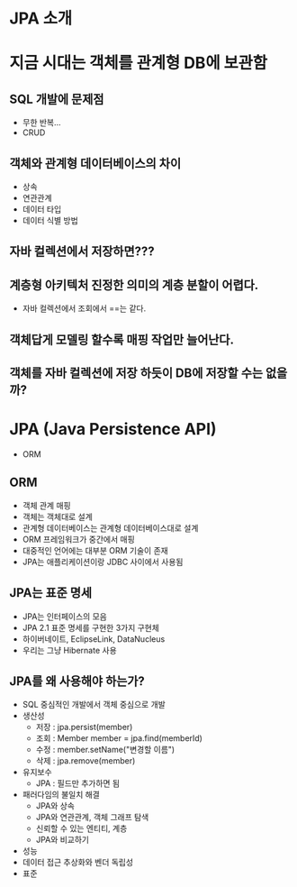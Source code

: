 # JPA 소개

# 지금 시대는 객체를 관계형 DB에 보관함

## SQL 개발에 문제점
- 무한 반복...
- CRUD

## 객체와 관계형 데이터베이스의 차이
- 상속
- 연관관계
- 데이터 타입
- 데이터 식별 방법

## 자바 컬렉션에서 저장하면???

## 계층형 아키텍처 진정한 의미의 계층 분할이 어렵다.
- 자바 컬렉션에서 조회에서 ==는 같다.

## 객체답게 모델링 할수록 매핑 작업만 늘어난다.

## 객체를 자바 컬렉션에 저장 하듯이 DB에 저장할 수는 없을까?

# JPA (Java Persistence API)
- ORM

## ORM
- 객체 관계 매핑
- 객체는 객체대로 설계
- 관계형 데이터베이스는 관계형 데이터베이스대로 설계
- ORM 프레임워크가 중간에서 매핑
- 대중적인 언어에는 대부분 ORM 기술이 존재
- JPA는 애플리케이션이랑 JDBC 사이에서 사용됨

## JPA는 표준 명세
- JPA는 인터페이스의 모음
- JPA 2.1 표준 명세를 구현한 3가지 구현체
- 하이버네이트, EclipseLink, DataNucleus
- 우리는 그냥  Hibernate 사용

## JPA를 왜 사용해야 하는가?
- SQL 중심적인 개발에서 객체 중심으로 개발
- 생산성
  - 저장 : jpa.persist(member)
  - 조회 : Member member = jpa.find(memberId)
  - 수정 : member.setName("변경할 이름")
  - 삭제 : jpa.remove(member)
- 유지보수
  - JPA : 필드만 추가하면 됨
- 패러다임의 불일치 해결
  - JPA와 상속
  - JPA와 연관관계, 객체 그래프 탐색
  - 신뢰할 수 있는 엔티티, 계층
  - JPA와 비교하기
- 성능
- 데이터 접근 추상화와 벤더 독립성
- 표준








